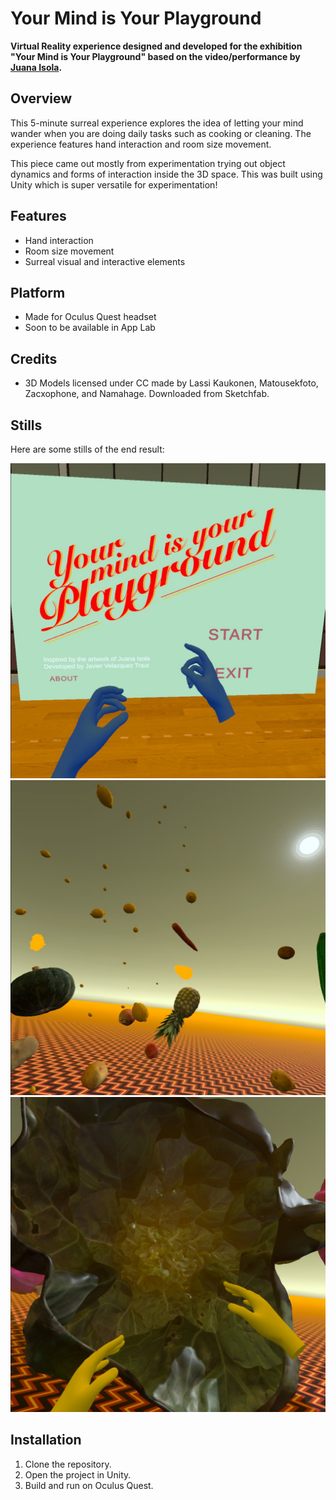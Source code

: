 # Your Mind is Your Playground

**Virtual Reality experience designed and developed for the exhibition "Your Mind is Your Playground" based on the video/performance by [Juana Isola](https://www.instagram.com/juanaisola/).**

## Overview

This 5-minute surreal experience explores the idea of letting your mind wander when you are doing daily tasks such as cooking or cleaning. The experience features hand interaction and room size movement.

This piece came out mostly from experimentation trying out object dynamics and forms of interaction inside the 3D space. This was built using Unity which is super versatile for experimentation!

## Features

- Hand interaction
- Room size movement
- Surreal visual and interactive elements

## Platform

- Made for Oculus Quest headset
- Soon to be available in App Lab

## Credits

- 3D Models licensed under CC made by Lassi Kaukonen, Matousekfoto, Zacxophone, and Namahage. Downloaded from Sketchfab.

## Stills

Here are some stills of the end result:

![YMIYP VR](Doc/ymiypvr0.jpg)
![YMIYP VR](Doc/ymiypvr1.jpg)
![YMIYP VR](Doc/ymiypvr2.jpg)

## Installation

1. Clone the repository.
2. Open the project in Unity.
3. Build and run on Oculus Quest.